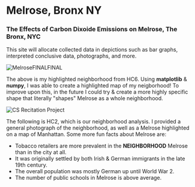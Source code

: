 # Melrose, Bronx NY


### The Effects of Carbon Dixoide Emissions on Melrose, The Bronx, NYC

This site will allocate collected data in depictions such as bar graphs, interpreted conclusive data, photographs, and more. 

![MelroseFINALFINAL](https://github.com/AntTomm/Melrose/assets/148288592/68de2d54-d31e-4840-9480-6411b7b589d9)

The above is my highlighted neighborhood from HC6. Using **matplotlib** & **numpy**, I was able to create a highlighted map of my neigborhood! To improve upon this, in the future I could try & create a more highly specific shape that literally "shapes" Melrose as a whole neighborhood. 


![CS Recitation Project](https://github.com/AntTomm/Melrose/assets/148288592/49cc837a-0cf9-42f5-9d2f-d71396d8e35b)

The following is HC2, which is our neighborhood analysis. I provided a general photograph of the neighborhood, as well as a Melrose highlighted on a map of Manhattan. Some more fun facts about Melrose are: 

- Tobacco retailers are more prevalent in the **NEIGHBORHOOD** Melrose than in the city at all.
- It was originally settled by both Irish & German immigrants in the late 19th century.
- The overall population was mostly German up until World War 2.
- The number of public schools in Melrose is above average.





